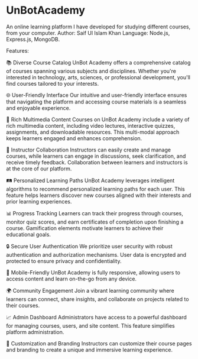 # UnBotAcademy

An online learning platform I have developed for studying different courses, from your computer.
Author: Saif Ul Islam Khan
Language: Node.js, Express.js, MongoDB.

Features:

📚 Diverse Course Catalog
UnBot Academy offers a comprehensive catalog of courses spanning various subjects and disciplines. Whether you're interested in technology, arts, sciences, or professional development, you'll find courses tailored to your interests.

🌐 User-Friendly Interface
Our intuitive and user-friendly interface ensures that navigating the platform and accessing course materials is a seamless and enjoyable experience.

🎥 Rich Multimedia Content
Courses on UnBot Academy include a variety of rich multimedia content, including video lectures, interactive quizzes, assignments, and downloadable resources. This multi-modal approach keeps learners engaged and enhances comprehension.

🤝 Instructor Collaboration
Instructors can easily create and manage courses, while learners can engage in discussions, seek clarification, and receive timely feedback. Collaboration between learners and instructors is at the core of our platform.

🛤️ Personalized Learning Paths
UnBot Academy leverages intelligent algorithms to recommend personalized learning paths for each user. This feature helps learners discover new courses aligned with their interests and prior learning experiences.

📊 Progress Tracking
Learners can track their progress through courses, monitor quiz scores, and earn certificates of completion upon finishing a course. Gamification elements motivate learners to achieve their educational goals.

🔒 Secure User Authentication
We prioritize user security with robust authentication and authorization mechanisms. User data is encrypted and protected to ensure privacy and confidentiality.

📱 Mobile-Friendly
UnBot Academy is fully responsive, allowing users to access content and learn on-the-go from any device.

🌍 Community Engagement
Join a vibrant learning community where learners can connect, share insights, and collaborate on projects related to their courses.

📈 Admin Dashboard
Administrators have access to a powerful dashboard for managing courses, users, and site content. This feature simplifies platform administration.

🎨 Customization and Branding
Instructors can customize their course pages and branding to create a unique and immersive learning experience.




